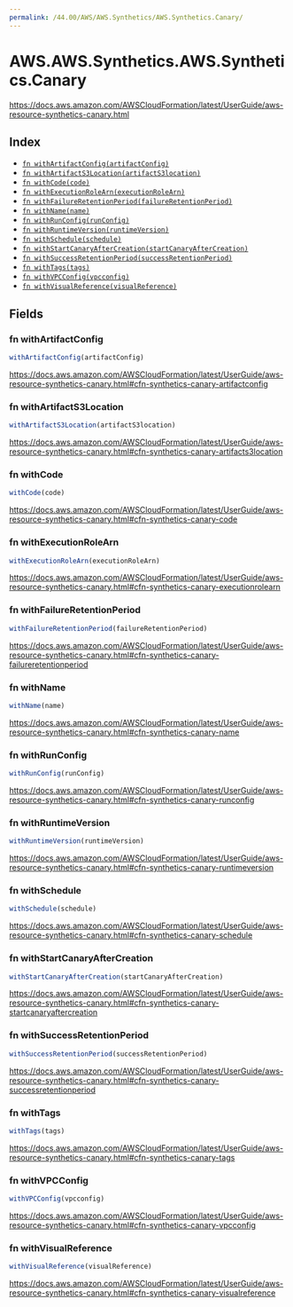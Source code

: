 ```yaml
---
permalink: /44.00/AWS/AWS.Synthetics/AWS.Synthetics.Canary/
---
```


# AWS.AWS.Synthetics.AWS.Synthetics.Canary

https://docs.aws.amazon.com/AWSCloudFormation/latest/UserGuide/aws-resource-synthetics-canary.html

## Index

* [`fn withArtifactConfig(artifactConfig)`](#fn-withartifactconfig)
* [`fn withArtifactS3Location(artifactS3location)`](#fn-withartifacts3location)
* [`fn withCode(code)`](#fn-withcode)
* [`fn withExecutionRoleArn(executionRoleArn)`](#fn-withexecutionrolearn)
* [`fn withFailureRetentionPeriod(failureRetentionPeriod)`](#fn-withfailureretentionperiod)
* [`fn withName(name)`](#fn-withname)
* [`fn withRunConfig(runConfig)`](#fn-withrunconfig)
* [`fn withRuntimeVersion(runtimeVersion)`](#fn-withruntimeversion)
* [`fn withSchedule(schedule)`](#fn-withschedule)
* [`fn withStartCanaryAfterCreation(startCanaryAfterCreation)`](#fn-withstartcanaryaftercreation)
* [`fn withSuccessRetentionPeriod(successRetentionPeriod)`](#fn-withsuccessretentionperiod)
* [`fn withTags(tags)`](#fn-withtags)
* [`fn withVPCConfig(vpcconfig)`](#fn-withvpcconfig)
* [`fn withVisualReference(visualReference)`](#fn-withvisualreference)

## Fields

### fn withArtifactConfig

```ts
withArtifactConfig(artifactConfig)
```

https://docs.aws.amazon.com/AWSCloudFormation/latest/UserGuide/aws-resource-synthetics-canary.html#cfn-synthetics-canary-artifactconfig

### fn withArtifactS3Location

```ts
withArtifactS3Location(artifactS3location)
```

https://docs.aws.amazon.com/AWSCloudFormation/latest/UserGuide/aws-resource-synthetics-canary.html#cfn-synthetics-canary-artifacts3location

### fn withCode

```ts
withCode(code)
```

https://docs.aws.amazon.com/AWSCloudFormation/latest/UserGuide/aws-resource-synthetics-canary.html#cfn-synthetics-canary-code

### fn withExecutionRoleArn

```ts
withExecutionRoleArn(executionRoleArn)
```

https://docs.aws.amazon.com/AWSCloudFormation/latest/UserGuide/aws-resource-synthetics-canary.html#cfn-synthetics-canary-executionrolearn

### fn withFailureRetentionPeriod

```ts
withFailureRetentionPeriod(failureRetentionPeriod)
```

https://docs.aws.amazon.com/AWSCloudFormation/latest/UserGuide/aws-resource-synthetics-canary.html#cfn-synthetics-canary-failureretentionperiod

### fn withName

```ts
withName(name)
```

https://docs.aws.amazon.com/AWSCloudFormation/latest/UserGuide/aws-resource-synthetics-canary.html#cfn-synthetics-canary-name

### fn withRunConfig

```ts
withRunConfig(runConfig)
```

https://docs.aws.amazon.com/AWSCloudFormation/latest/UserGuide/aws-resource-synthetics-canary.html#cfn-synthetics-canary-runconfig

### fn withRuntimeVersion

```ts
withRuntimeVersion(runtimeVersion)
```

https://docs.aws.amazon.com/AWSCloudFormation/latest/UserGuide/aws-resource-synthetics-canary.html#cfn-synthetics-canary-runtimeversion

### fn withSchedule

```ts
withSchedule(schedule)
```

https://docs.aws.amazon.com/AWSCloudFormation/latest/UserGuide/aws-resource-synthetics-canary.html#cfn-synthetics-canary-schedule

### fn withStartCanaryAfterCreation

```ts
withStartCanaryAfterCreation(startCanaryAfterCreation)
```

https://docs.aws.amazon.com/AWSCloudFormation/latest/UserGuide/aws-resource-synthetics-canary.html#cfn-synthetics-canary-startcanaryaftercreation

### fn withSuccessRetentionPeriod

```ts
withSuccessRetentionPeriod(successRetentionPeriod)
```

https://docs.aws.amazon.com/AWSCloudFormation/latest/UserGuide/aws-resource-synthetics-canary.html#cfn-synthetics-canary-successretentionperiod

### fn withTags

```ts
withTags(tags)
```

https://docs.aws.amazon.com/AWSCloudFormation/latest/UserGuide/aws-resource-synthetics-canary.html#cfn-synthetics-canary-tags

### fn withVPCConfig

```ts
withVPCConfig(vpcconfig)
```

https://docs.aws.amazon.com/AWSCloudFormation/latest/UserGuide/aws-resource-synthetics-canary.html#cfn-synthetics-canary-vpcconfig

### fn withVisualReference

```ts
withVisualReference(visualReference)
```

https://docs.aws.amazon.com/AWSCloudFormation/latest/UserGuide/aws-resource-synthetics-canary.html#cfn-synthetics-canary-visualreference